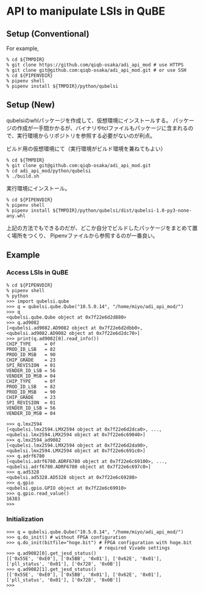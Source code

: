 # API to manipulate LSIs in QuBE

## Setup (Conventional)

For example,

```
% cd ${TMPDIR}
% git clone https://github.com/qiqb-osaka/adi_api_mod # use HTTPS
% git clone git@github.com:qiqb-osaka/adi_api_mod.git # or use SSH
% cd ${PIPENVDIR}
% pipenv shell
% pipenv install ${TMPDIR}/python/qubelsi
```

## Setup (New)
qubelsiのwhlパッケージを作成して、仮想環境にインストールする。
パッケージの作成が一手間かかるが、バイナリやtclファイルもパッケージに含まれるので、実行環境からリポジトリを参照する必要がないのが利点。

ビルド用の仮想環境にて（実行環境がビルド環境を兼ねてもよい）
```
% cd ${TMPDIR}
% git clone git@github.com:qiqb-osaka/adi_api_mod.git
% cd adi_api_mod/python/qubelsi
% ./build.sh
```

実行環境にインストール。
```
% cd ${PIPENVDIR}
% pipenv shell
% pipenv install ${TMPDIR}/python/qubelsi/dist/qubelsi-1.0-py3-none-any.whl
```

上記の方法でもできるのだが、どこか自分でビルドしたパッケージをまとめて置く場所をつくり、
Pipenvファイルから参照するのが一番良い。

## Example

### Access LSIs in QuBE

```
% cd ${PIPENVDIR}
% pipenv shell
% python
>>> import qubelsi.qube
>>> q = qubelsi.qube.Qube("10.5.0.14", "/home/miyo/adi_api_mod/")
>>> q
<qubelsi.qube.Qube object at 0x7f22e6d2d880>
>>> q.ad9082
[<qubelsi.ad9082.AD9082 object at 0x7f22e6d2dbb0>, <qubelsi.ad9082.AD9082 object at 0x7f22e6d2dc70>]
>>> print(q.ad9082[0].read_info())
CHIP_TYPE     = 0f
PROD_ID_LSB   = 82
PROD_ID_MSB   = 90
CHIP_GRADE    = 23
SPI_REVISION  = 01
VENDER_ID_LSB = 56
VENDER_ID_MSB = 04
CHIP_TYPE     = 0f
PROD_ID_LSB   = 82
PROD_ID_MSB   = 90
CHIP_GRADE    = 23
SPI_REVISION  = 01
VENDER_ID_LSB = 56
VENDER_ID_MSB = 04

>>> q.lmx2594
[<qubelsi.lmx2594.LMX2594 object at 0x7f22e6d2dca0>, ..., <qubelsi.lmx2594.LMX2594 object at 0x7f22e6c69040>]
>>> q.lmx2594_ad9082
[<qubelsi.lmx2594.LMX2594 object at 0x7f22e6d2da90>, <qubelsi.lmx2594.LMX2594 object at 0x7f22e6c691c0>]
>>> q.adrf6780
[<qubelsi.adrf6780.ADRF6780 object at 0x7f22e6c69100>, ..., <qubelsi.adrf6780.ADRF6780 object at 0x7f22e6c697c0>]
>>> q.ad5328
<qubelsi.ad5328.AD5328 object at 0x7f22e6c69280>
>>> q.gpio
<qubelsi.gpio.GPIO object at 0x7f22e6c69910>
>>> q.gpio.read_value()
16383
>>> 

```

### Initialization

```
>>> q = qubelsi.qube.Qube("10.5.0.14", "/home/miyo/adi_api_mod/")
>>> q.do_init() # without FPGA configuration
>>> q.do_init(bitfile="hoge.bit") # FPGA configuration with hoge.bit
                                  # required Vivado settings
>>> q.ad9082[0].get_jesd_status()
[['0x55E', '0xE0'], ['0x5BB', '0x01'], ['0x62E', '0x01'], ['pll_status', '0x01'], ['0x728', '0x0B']]
>>> q.ad9082[1].get_jesd_status()
[['0x55E', '0xE0'], ['0x5BB', '0x01'], ['0x62E', '0x01'], ['pll_status', '0x01'], ['0x728', '0x0B']]
>>> 
```
